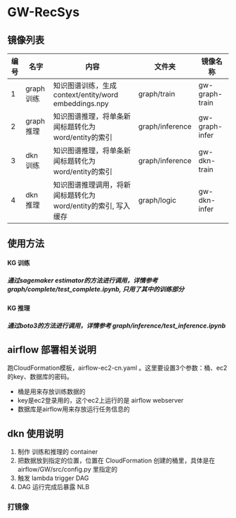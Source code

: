 # GW-RecSys
## 镜像列表
| 编号 | 名字 | 内容 | 文件夹 | 镜像名称|
| ---- | ---- | ---- | ---- | ---- |
| 1 | graph 训练 | 知识图谱训练，生成context/entity/word embeddings.npy| graph/train | gw-graph-train |
| 2 | graph 推理 | 知识图谱推理，将单条新闻标题转化为word/entity的索引| graph/inference | gw-graph-infer |
| 3 | dkn 训练 | 知识图谱推理，将单条新闻标题转化为word/entity的索引| graph/inference | gw-dkn-train |
| 4 | dkn 推理| 知识图谱推理调用，将新闻标题转化为word/entity的索引, 写入缓存| graph/logic | gw-dkn-infer|

## 使用方法
#### KG 训练
##### 通过sagemaker estimator的方法进行调用，详情参考 graph/complete/test_complete.ipynb, 只用了其中的训练部分
#### KG 推理
##### 通过boto3的方法进行调用，详情参考 graph/inference/test_inference.ipynb


## airflow 部署相关说明
跑CloudFormation模板，airflow-ec2-cn.yaml 。这里要设置3个参数：桶、ec2的key、数据库的密码。
* 桶是用来存放训练数据的
* key是ec2登录用的，这个ec2上运行的是 airflow webserver
* 数据库是airflow用来存放运行任务信息的

## dkn 使用说明
1. 制作 训练和推理的 container
2. 把数据放到指定的位置，位置在 CloudFormation 创建的桶里，具体是在 airflow/GW/src/config.py 里指定的
3. 触发 lambda trigger DAG
4. DAG 运行完成后暴露 NLB
### 打镜像